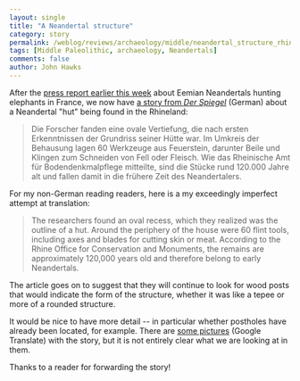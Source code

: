 ```yaml
---
layout: single 
title: "A Neandertal structure" 
category: story
permalink: /weblog/reviews/archaeology/middle/neandertal_structure_rhineland_2006.html
tags: [Middle Paleolithic, archaeology, Neandertals] 
comments: false 
author: John Hawks 
---
```



<p>
After the <a href="http://johnhawks.net/weblog/reviews/neandertals/hunting/caours_site_article_2006.html">press report earlier this week</a> about Eemian Neandertals hunting elephants in France, we now have <a href="http://www.spiegel.de/wissenschaft/mensch/0,1518,431866,00.html">a story from <i>Der Spiegel</i></a> (German) about a Neandertal "hut" being found in the Rhineland: 
</p>

<blockquote>Die Forscher fanden eine ovale Vertiefung, die nach ersten Erkenntnissen der Grundriss seiner H&uuml;tte war. Im Umkreis der Behausung lagen 60 Werkzeuge aus Feuerstein, darunter Beile und Klingen zum Schneiden von Fell oder Fleisch. Wie das Rheinische Amt f&uuml;r Bodendenkmalpflege mitteilte, sind die St&uuml;cke rund 120.000 Jahre alt und fallen damit in die fr&uuml;here Zeit des Neandertalers.</blockquote>

<p>
For my non-German reading readers, here is a my exceedingly imperfect attempt at translation: 
</p>

<blockquote>The researchers found an oval recess, which they realized was the outline of a hut. Around the periphery of the house were 60 flint tools, including axes and blades for cutting skin or meat. According to the Rhine Office for Conservation and Monuments, the remains are approximately 120,000 years old and therefore belong to early Neandertals. </blockquote>

<p>
The article goes on to suggest that they will continue to look for wood posts that would indicate the form of the structure, whether it was like a tepee or more of a rounded structure. 
</p>

<p>
It would be nice to have more detail -- in particular whether postholes have already been located, for example. There are <a href="http://translate.google.com/translate?u=http%3A%2F%2Fwww.spiegel.de%2Ffotostrecke%2F0%2C5538%2CPB64-SUQ9MTU2NDkmbnI9Mg_3_3%2C00.html&langpair=de%7Cen&hl=en&safe=off&c2coff=1&ie=UTF-8&oe=UTF-8&prev=%2Flanguage_tools"> some pictures</a> (Google Translate) with the story, but it is not entirely clear what we are looking at in them. 
</p>

<p>
Thanks to a reader for forwarding the story!
</p>

